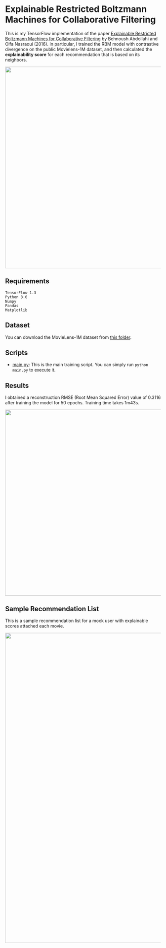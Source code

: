 # Explainable Restricted Boltzmann Machines for Collaborative Filtering

This is my TensorFlow implementation of the paper [Explainable Restricted Boltzmann Machines for Collaborative Filtering](https://arxiv.org/abs/1606.07129) by Behnoush Abdollahi and Olfa Nasraoui (2016).
In particular, I trained the RBM model with contrastive divergence on the public Movielens-1M dataset, and then calculated the **explainability score** for each recommendation that is based on its neighbors.

<img src="https://github.com/khanhnamle1994/transfer-rec/blob/master/Boltzmann-Machines-Experiments/Explainable-RBM-CF-TensorFlow/pics/Explainable-RBM.png" width="650">

## Requirements
```
TensorFlow 1.3
Python 3.6
Numpy
Pandas
Matplotlib
```

## Dataset
You can download the MovieLens-1M dataset from [this folder](https://github.com/khanhnamle1994/transfer-rec/tree/master/ml-1m).

## Scripts
* [main.py](https://github.com/khanhnamle1994/transfer-rec/blob/master/Boltzmann-Machines-Experiments/Explainable-RBM-CF-TensorFlow/main.py): This is the main training script. You can simply run `python main.py` to execute it.

## Results
I obtained a reconstruction RMSE (Root Mean Squared Error) value of 0.3116 after training the model for 50 epochs. Training time takes 1m43s.

<img src="https://github.com/khanhnamle1994/transfer-rec/blob/master/Boltzmann-Machines-Experiments/Explainable-RBM-CF-TensorFlow/pics/result.png" width="600">

## Sample Recommendation List
This is a sample recommendation list for a mock user with explainable scores attached each movie.

<img src="https://github.com/khanhnamle1994/transfer-rec/blob/master/Boltzmann-Machines-Experiments/Explainable-RBM-CF-TensorFlow/pics/Recommendations-Example.png" width="1000">